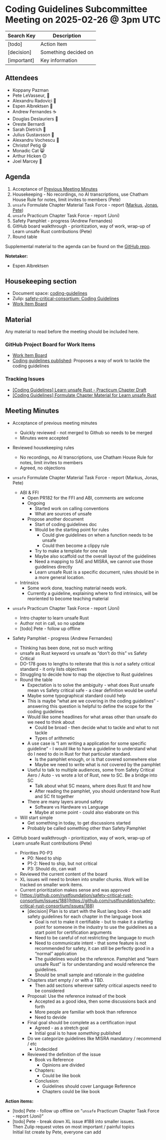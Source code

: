 # Coding Guidelines Subcommittee Meeting on 2025-02-26 @ 3pm UTC

| Search Key  | Description          |
|-------------|----------------------|
| [todo]      | Action Item          |
| [decision]  | Something decided on |
| [important] | Key information      |

## Attendees

* Koppany Pazman  
* Pete LeVasseur, 🤒  
* Alexandru Radovici 🙂  
* Espen Albrektsen 🙂  
* Andrew Fernandes ☕️  
* Douglas Deslauriers 🙂  
* Oreste Bernardi  
* Sarah Dietrich 🙂  
* Julius Gustavsson 🤧   
* Alexandru Vochescu  🙂  
* Christof Petig 😪  
* Monadic Cat 😸  
* Arthur Hicken 🙃  
* Joel Marcey 🥱

## Agenda

1. Acceptance of [Previous Meeting Minutes](https://docs.google.com/document/d/1lIZpx-fB-G_3B_E4_X6-Rj1IpjGHw4VaeVZ3vruFSbc/edit?tab=t.0#heading=h.whcij9ekv763)  
2. Housekeeping \- No recordings, no AI transcriptions, use Chatham House Rule for notes, limit invites to members (Pete)  
3. `unsafe` Formulate Chapter Material Task Force \- report ([Markus](https://github.com/rustfoundation/safety-critical-rust-consortium/pull/182), [Jonas](https://github.com/rustfoundation/safety-critical-rust-consortium/pull/148), [Pete](https://github.com/rustfoundation/safety-critical-rust-consortium/pull/154))  
4. `unsafe` Practicum Chapter Task Force \- report (Joni)  
5. Safety Pamphlet \- progress (Andrew Fernandes)  
6. GitHub board walkthrough \- prioritization, way of work, wrap-up of Learn unsafe Rust contributions (Pete)  
7. Round table

Supplemental material to the agenda can be found on the [GitHub repo](https://github.com/rustfoundation/safety-critical-rust-consortium/tree/main/subcommittee/coding-guidelines).


**Notetaker:**

* Espen Albrektsen

## Housekeeping section

* Document space: [coding-guidelines](https://github.com/rustfoundation/safety-critical-rust-consortium/tree/main/subcommittee/coding-guidelines)  
* Zulip: [safety-critical-consortium: Coding Guidelines](https://rust-lang.zulipchat.com/#narrow/channel/445688-safety-critical-consortium/topic/Coding.20Guidelines)  
* [Work Item Board](https://github.com/orgs/rustfoundation/projects/1)



## Material

Any material to read before the meeting should be included here.

### GitHub Project Board for Work Items

* [Work Item Board](https://github.com/orgs/rustfoundation/projects/1)  
* [Coding guidelines published](https://github.com/rustfoundation/safety-critical-rust-consortium/issues/188#issue-2869798433): Proposes a way of work to tackle the coding guidelines

### Tracking Issues

* [\[Coding Guidelines\] Learn unsafe Rust \- Practicum Chapter Draft](https://github.com/rustfoundation/safety-critical-rust-consortium/issues/122)  
* [\[Coding Guidelines\] Formulate Chapter Material for Learn unsafe Rust](https://github.com/rustfoundation/safety-critical-rust-consortium/issues/123)


## Meeting Minutes

* Acceptance of previous meeting minutes  
  * Quickly reviewed \- not merged to Github so needs to be merged  
  * Minutes were accepted  
* Reviewed housekeeping rules  
  * No recordings, no AI transcriptions, use Chatham House Rule for notes, limit invites to members  
  * Agreed, no objections  
* `unsafe` Formulate Chapter Material Task Force \- report (Markus, Jonas, Pete)  
  * ABI & FFI  
    * Open PR182 for the FFI and ABI, comments are welcome  
    * Ongoing   
      * Started work on calling conventions  
      * What are sources of unsafe  
    * Propose another document  
      * Start of coding guidelines doc  
      * Would be the starting point for rules  
        * Could give guidelines on when a function needs to be unsafe  
        * Could then become a clippy rule  
      * Try to make a template for one rule  
      * Maybe also scaffold out the overall layout of the guidelines  
      * Need a mapping to SAE and MISRA, we cannot use those guidelines directly  
      * Learn unsafe Rust is a specific document, rules should be in a more general location.  
  * Intrinsics  
    * Some work done, teaching material needs work.   
    * Currently a guideline, explaining where to find intrinsics, will be reoriented to become teaching material  

* `unsafe` Practicum Chapter Task Force \- report (Joni)  
  * Intro chapter to learn unsafe Rust  
  * Author not in call, so no update  
  * [todo] Pete \- follow up offline  
* Safety Pamphlet \- progress (Andrew Fernandes)  
  * Thinking has been done, not so much writing  
  * unsafe as Rust keyword vs unsafe as “don’t do this” vs Safety Critical  
  * DO-178 goes to lengths to reiterate that this is *not* a safety critical standard \- it only lists objectives  
  * Struggling to decide how to map the objective to Rust guidelines  
  * Round the table  
    * Expectation is to solve the ambiguity \- what does Rust unsafe mean vs Safety critical safe \- a clear definition would be useful  
    * Maybe some typographical standard could help  
    * This is maybe “what are we covering in the coding guidelines” \- answering this question is helpful to define the scope for the coding guidelines  
    * Would like some headlines for what areas other than unsafe do we need to think about  
      * Could be broad \- then decide what to tackle and what to not tackle  
      * Types of arithmetic  
    * A use case is “I am writing a application for some specific guideline” \- I would like to have a guideline to understand what do I need to do in Rust for that particular standard.  
      * Is the pamphlet enough, or is that covered somewhere else  
      * Maybe we need to write what is *not* covered by the pamphlet  
    * Useful to talk to multiple audiences, some from Safety Critical Aero / Auto \- vs wrote a lot of Rust, new to SC. Be a bridge into SC  
      * Talk about what SC means, where does Rust fit and how  
      * After reading the pamphlet, you should understand how Rust and SC fit together  
    * There are many layers around safety  
      * Software vs Hardware vs Language  
      * Maybe at some point \- could also elaborate on this  
  * Will start simple  
    * Get something in today, to get discussions started  
    * Probably be called something other than Safety Pamphlet  
* GitHub board walkthrough \- prioritization, way of work, wrap-up of Learn unsafe Rust contributions (Pete)  
  * Priorities P0-P3  
    * P0: Need to ship  
    * P1-2: Need to ship, but not critical  
    * P3: Should do, can wait  
  * Reviewed the current content of the board  
  * XL issues will need to broken into smaller chunks. Work will be tracked on smaller work items.  
  * Current prioritization makes sense and was approved  
  * [https://github.com/rustfoundation/safety-critical-rust-consortium/issues/188](https://github.com/rustfoundation/safety-critical-rust-consortium/issues/188)   
    * [decision] Plan is to start with the Rust lang book \- then add safety guidelines for each chapter in the language book  
      * Goal is not to make it certifiable \- but to make it a starting point for someone in the industry to use the guidelines as a start point for certification arguments  
      * Need to be careful of not restricting the language *to* much  
      * Need to communicate intent \- that some feature is not recommended for safety, it can still be perfectly good in a “normal” application  
      * The guidelines would be the reference. Pamphlet and “learn unsafe Rust” is for understanding and would reference the guidelines.  
      * Should be small sample and rationale in the guideline  
    * Chapters start empty / or with a TBD.  
      * Then add sections wherever safety critical aspects need to be considered  
    * Proposal: Use the reference instead of the book  
      * Accepted as a good idea, then some discussions back and forth  
      * More people are familiar wth book than reference  
      * Need to devide  
    * Final goal should be complete as a certification input  
      * Agreed \-  as a stretch goal  
      * Initial goal is to have *something* published  
    * Do we categorize guidelines Ilke MISRA mandatory / recommend / etc  
      * Undecided  
    * Reviewed the definition of the issue  
      * Book vs Reference  
        * Opinions are divided  
      * Chapters:  
        * Could be like book  
      * Conclusion:  
        * Guidelines should cover Language Reference  
        * Chapters could be like book

**Action items:**

- [todo] Pete \- follow up offline on “`unsafe` Practicum Chapter Task Force \- report (Joni)”  
- [todo] Pete \- break down XL issue \#188 into smaller issues.  
  Then Zulip request votes on most important / painful topics  
  Initial list create by Pete, everyone can add